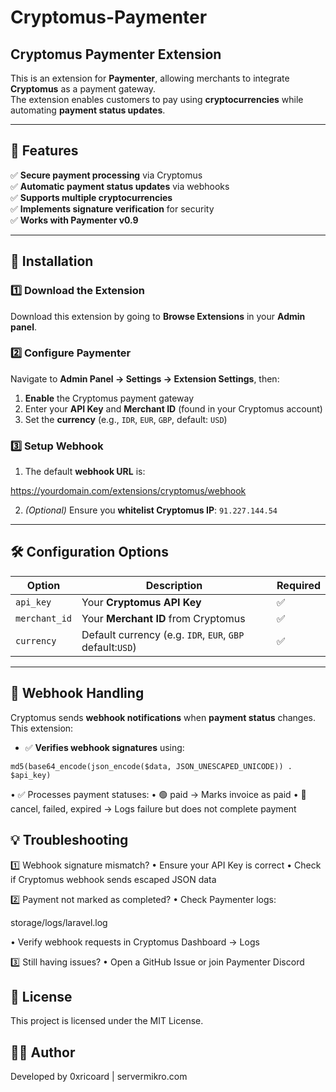# Cryptomus-Paymenter

## Cryptomus Paymenter Extension

This is an extension for **Paymenter**, allowing merchants to integrate **Cryptomus** as a payment gateway.  
The extension enables customers to pay using **cryptocurrencies** while automating **payment status updates**.

---

## 🚀 Features

✅ **Secure payment processing** via Cryptomus  
✅ **Automatic payment status updates** via webhooks  
✅ **Supports multiple cryptocurrencies**  
✅ **Implements signature verification** for security  
✅ **Works with Paymenter v0.9**  

---

## 📌 Installation

### 1️⃣ Download the Extension  

Download this extension by going to **Browse Extensions** in your **Admin panel**.

### 2️⃣ Configure Paymenter  

Navigate to **Admin Panel → Settings → Extension Settings**, then:  
1. **Enable** the Cryptomus payment gateway  
2. Enter your **API Key** and **Merchant ID** (found in your Cryptomus account)  
3. Set the **currency** (e.g., `IDR`, `EUR`, `GBP`, default: `USD`)  

### 3️⃣ Setup Webhook  

1. The default **webhook URL** is:  

https://yourdomain.com/extensions/cryptomus/webhook

2. *(Optional)* Ensure you **whitelist Cryptomus IP**: `91.227.144.54`  

---

## 🛠️ Configuration Options  

| Option       | Description                         | Required |
|-------------|-------------------------------------|----------|
| `api_key`   | Your **Cryptomus API Key**         | ✅        |
| `merchant_id` | Your **Merchant ID** from Cryptomus | ✅        |
| `currency`  | Default currency (e.g. `IDR`, `EUR`, `GBP` default:`USD`)    | ✅        |

---

## 🔄 Webhook Handling  

Cryptomus sends **webhook notifications** when **payment status** changes. This extension:  
- ✅ **Verifies webhook signatures** using:  

```
md5(base64_encode(json_encode($data, JSON_UNESCAPED_UNICODE)) . $api_key)
```

  •	✅ Processes payment statuses:
  •	🟢 paid → Marks invoice as paid
  •	🔴 cancel, failed, expired → Logs            failure but does not complete             payment

## 💡 Troubleshooting

1️⃣ Webhook signature mismatch?
	•	Ensure your API Key is correct
	•	Check if Cryptomus webhook sends escaped JSON data

2️⃣ Payment not marked as completed?
	•	Check Paymenter logs:

storage/logs/laravel.log

  •	Verify webhook requests in Cryptomus Dashboard → Logs

3️⃣ Still having issues?
	•	Open a GitHub Issue or join Paymenter Discord

## 📝 License

This project is licensed under the MIT License.

## 👨‍💻 Author

Developed by 0xricoard | servermikro.com
